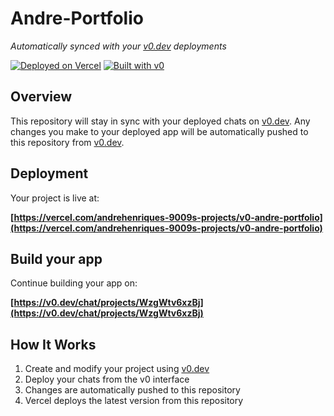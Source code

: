 # Andre-Portfolio

*Automatically synced with your [v0.dev](https://v0.dev) deployments*

[![Deployed on Vercel](https://img.shields.io/badge/Deployed%20on-Vercel-black?style=for-the-badge&logo=vercel)](https://vercel.com/andrehenriques-9009s-projects/v0-andre-portfolio)
[![Built with v0](https://img.shields.io/badge/Built%20with-v0.dev-black?style=for-the-badge)](https://v0.dev/chat/projects/WzgWtv6xzBj)

## Overview

This repository will stay in sync with your deployed chats on [v0.dev](https://v0.dev).
Any changes you make to your deployed app will be automatically pushed to this repository from [v0.dev](https://v0.dev).

## Deployment

Your project is live at:

**[https://vercel.com/andrehenriques-9009s-projects/v0-andre-portfolio](https://vercel.com/andrehenriques-9009s-projects/v0-andre-portfolio)**

## Build your app

Continue building your app on:

**[https://v0.dev/chat/projects/WzgWtv6xzBj](https://v0.dev/chat/projects/WzgWtv6xzBj)**

## How It Works

1. Create and modify your project using [v0.dev](https://v0.dev)
2. Deploy your chats from the v0 interface
3. Changes are automatically pushed to this repository
4. Vercel deploys the latest version from this repository